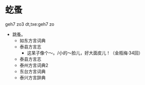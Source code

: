 # 虼蚤
geh7 zo3
dt,txe:geh7 zo
+ 跳蚤。
  * 如东方言词典
  * 泰县方言志
    - 这杲子像个～。/小的～脸儿，好大面皮儿！（金瓶梅·34回）
  * 泰县方言志
  * 泰州方言词典2
  * 东台方言词典
  * 泰兴方言辞典
